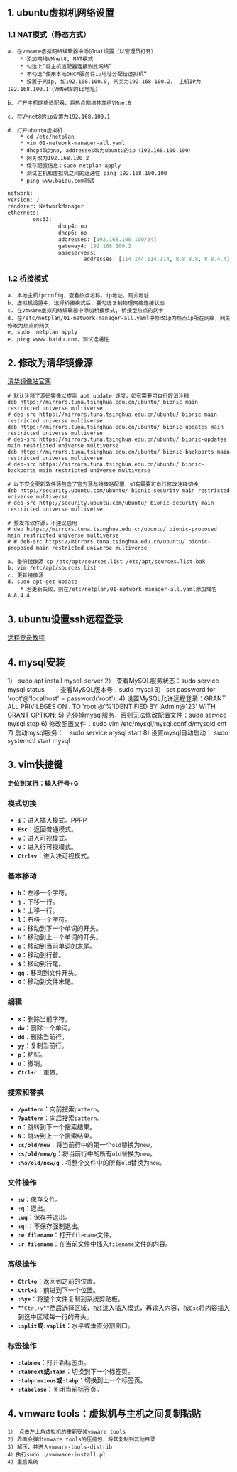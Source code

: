 ## 1. ubuntu虚拟机网络设置
### 1.1 NAT模式（静态方式）
    a. 在vmware虚拟网络编辑器中添加nat设置（以管理员打开）
        * 添加网络VMnet8, NAT模式
        * 勾选上“将主机适配器连接到此网络”
        * 不勾选“使用本地DHCP服务将ip地址分配给虚拟机”
        * 设置子网ip, 如192.168.100.0, 网关为192.168.100.2， 主机IP为192.168.100.1（VmNet8的ip地址）

    b. 打开主机网络适配器，将热点网络共享给VMnet8

    c. 将VMnet8的ip设置为192.168.100.1

    d. 打开ubuntu虚拟机
        * cd /etc/netplan
        * vim 01-network-manager-all.yaml
        * dhcp4改为no, addresses改为ubuntu的ip（192.168.100.100）
        * 网关改为192.168.100.2
        * 保存配置信息：sudo netplan apply
        * 测试主机和虚拟机之间的连通性 ping 192.168.100.100
        * ping www.baidu.com测试 
  ```py
  network:
  version: 2
  renderer: NetworkManager
  ethernets:
          ens33:
                  dhcp4: no
                  dhcp6: no
                  addresses: [192.168.100.100/24]
                  gateway4: 192.168.100.2
                  nameservers:
                          addresses: [114.144.114.114, 8.8.8.8, 8.8.4.4]

```
### 1.2 桥接模式
    a. 本地主机ipconfig，查看热点名称，ip地址，网关地址
    b. 虚拟机设置中，选择桥接模式后，要勾选复制物理网络连接状态
    c. 在vmware虚拟网络编辑器中添加桥接模式, 桥接至热点的网卡
    d. 在/etc/netplan/01-network-manager-all.yaml中修改ip为热点ip所在网络，网关修改为热点的网关
    e, sudo  netplan apply
    e. ping wwww.baidu.com，测试连通性

## 2. 修改为清华镜像源  
[清华镜像站官网](https://mirror.tuna.tsinghua.edu.cn/help/ubuntu/) 
```shell
# 默认注释了源码镜像以提高 apt update 速度，如有需要可自行取消注释
deb https://mirrors.tuna.tsinghua.edu.cn/ubuntu/ bionic main restricted universe multiverse
# deb-src https://mirrors.tuna.tsinghua.edu.cn/ubuntu/ bionic main restricted universe multiverse
deb https://mirrors.tuna.tsinghua.edu.cn/ubuntu/ bionic-updates main restricted universe multiverse
# deb-src https://mirrors.tuna.tsinghua.edu.cn/ubuntu/ bionic-updates main restricted universe multiverse
deb https://mirrors.tuna.tsinghua.edu.cn/ubuntu/ bionic-backports main restricted universe multiverse
# deb-src https://mirrors.tuna.tsinghua.edu.cn/ubuntu/ bionic-backports main restricted universe multiverse

# 以下安全更新软件源包含了官方源与镜像站配置，如有需要可自行修改注释切换
deb http://security.ubuntu.com/ubuntu/ bionic-security main restricted universe multiverse
# deb-src http://security.ubuntu.com/ubuntu/ bionic-security main restricted universe multiverse

# 预发布软件源，不建议启用
# deb https://mirrors.tuna.tsinghua.edu.cn/ubuntu/ bionic-proposed main restricted universe multiverse
# # deb-src https://mirrors.tuna.tsinghua.edu.cn/ubuntu/ bionic-proposed main restricted universe multiverse
```
    a. 备份镜像源 cp /etc/apt/sources.list /etc/apt/sources.list.bak  
    b. vim /etc/apt/sources.list  
    c. 更新镜像源   
    d. sudo apt-get update 
        * 若更新失败，则在/etc/netplan/01-network-manager-all.yaml添加域名8.8.4.4 

## 3. ubuntu设置ssh远程登录
[远程登录教程](https://blog.csdn.net/qq_20147559/article/details/140650080)

## 4. mysql安装[](https://blog.csdn.net/haixiangyun/article/details/132597777)
   1） sudo apt install mysql-server
   2） 查看MySQL服务状态：sudo service mysql status
　  　查看MySQL版本号：sudo mysql
   3） set password for 'root'@'localhost' = password('root');
   4) 设置MySQL允许远程登录：GRANT ALL PRIVILEGES ON *.* TO 'root'@'%'IDENTIFIED BY 'Admin@123' WITH GRANT OPTION;
   5) 先停掉mysql服务，否则无法修改配置文件：sudo service mysql stop
   6) 修改配置文件：sudo vim /etc/mysql/mysql.conf.d/mysqld.cnf
   7) 启动mysql服务：　sudo service mysql start
   8) 设置mysql自动启动： sudo systemctl start mysql



















## 3. vim快捷键 
**定位到某行：输入行号+G**
### 模式切换
- **`i`**：进入插入模式。PPPP
- **`Esc`**：返回普通模式。
- **`v`**：进入可视模式。
- **`V`**：进入行可视模式。
- **`Ctrl+v`**：进入块可视模式。

### 基本移动
- **`h`**：左移一个字符。
- **`j`**：下移一行。
- **`k`**：上移一行。
- **`l`**：右移一个字符。
- **`w`**：移动到下一个单词的开头。
- **`b`**：移动到上一个单词的开头。
- **`e`**：移动到当前单词的末尾。
- **`0`**：移动到行首。
- **`$`**：移动到行尾。
- **`gg`**：移动到文件开头。
- **`G`**：移动到文件末尾。

### 编辑
- **`x`**：删除当前字符。
- **`dw`**：删除一个单词。
- **`dd`**：删除当前行。
- **`yy`**：复制当前行。
- **`p`**：粘贴。
- **`u`**：撤销。
- **`Ctrl+r`**：重做。

### 搜索和替换
- **`/pattern`**：向前搜索`pattern`。
- **`?pattern`**：向后搜索`pattern`。
- **`n`**：跳转到下一个搜索结果。
- **`N`**：跳转到上一个搜索结果。
- **`:s/old/new`**：将当前行中的第一个`old`替换为`new`。
- **`:s/old/new/g`**：将当前行中的所有`old`替换为`new`。
- **`:%s/old/new/g`**：将整个文件中的所有`old`替换为`new`。

### 文件操作
- **`:w`**：保存文件。
- **`:q`**：退出。
- **`:wq`**：保存并退出。
- **`:q!`**：不保存强制退出。
- **`:e filename`**：打开`filename`文件。
- **`:r filename`**：在当前文件中插入`filename`文件的内容。

### 高级操作
- **`Ctrl+o`**：返回到之前的位置。
- **`Ctrl+i`**：前进到下一个位置。
- **`:%y+`**：将整个文件复制到系统剪贴板。
- **`Ctrl+v`**然后选择区域，按`I`进入插入模式，再输入内容，按`Esc`将内容插入到选中区域每一行的开头。
- **`:split`**或**`:vsplit`**：水平或垂直分割窗口。

### 标签操作
- **`:tabnew`**：打开新标签页。
- **`:tabnext`**或**`:tabn`**：切换到下一个标签页。
- **`:tabprevious`**或**`:tabp`**：切换到上一个标签页。
- **`:tabclose`**：关闭当前标签页。

## 4. vmware tools：虚拟机与主机之间复制黏贴
    1） 点击左上角虚拟机的重新安装vmware tools
    2) 界面会弹出vmware tools的压缩包，将其复制到其他目录
    3) 解压，并进入vmware-tools-distrib
    4）执行sudo ./vwmware-install.pl
    4) 重启系统